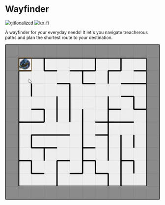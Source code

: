# Wayfinder

[![gitlocalized](https://gitlocalize.com/repo/9859/whole_project/badge.svg)](https://gitlocalize.com/repo/9859?utm_source=badge)
[![ko-fi](https://img.shields.io/badge/Support%20me%20on%20Ko--fi-FF5E5B?logo=ko-fi&logoColor=FFFFFF)](https://ko-fi.com/7h3laughingman)

A wayfinder for your everyday needs! It let's you navigate treacherous paths and plan the shortest route to your destination.

![Wayfinder Example](https://raw.githubusercontent.com/7H3LaughingMan/assets/main/wayfinder/example.webp)